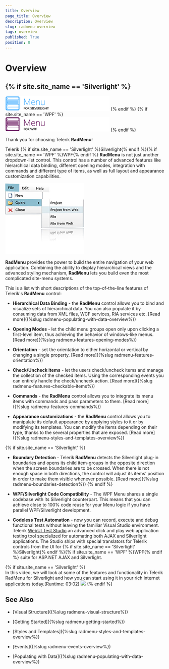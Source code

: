 ```yaml
---
title: Overview
page_title: Overview
description: Overview
slug: radmenu-overview
tags: overview
published: True
position: 0
---
```


# Overview

## {% if site.site_name == 'Silverlight' %}
![](images/RadMenu_Overview_01.png)
{% endif %}
{% if site.site_name == 'WPF' %}
![](images/RadMenu_Overview_01_WPF.png)
{% endif %}

Thank you for choosing Telerik __RadMenu__!        

Telerik {% if site.site_name == 'Silverlight' %}Silverlight{% endif %}{% if site.site_name == 'WPF' %}WPF{% endif %} __RadMenu__ is not just another dropdown-list control. This control has a number of advanced features like hierarchical data binding, different opening modes, integration with commands and different type of items, as well as full layout and appearance customization capabilities.        

![](images/RadMenu_Overview_02.png)

__RadMenu__ provides the power to build the entire navigation of your web application. Combining the ability to display hierarchical views and the advanced styling mechanism, __RadMenu__ lets you build even the most complicated site-menu systems.

This is a list with short descriptions of the top-of-the-line features of Telerik's __RadMenu__ control:        

* __Hierarchical Data Binding__ - the __RadMenu__ control allows you to bind and visualize sets of hierarchical data. You can also populate it by consuming data from XML files, WCF services, RIA services etc. [Read more]({%slug radmenu-populating-with-data-overview%})

* __Opening Modes__ - let the child menu groups open only upon clicking a first-level item, thus achieving the behavior of windows-like menus. [Read more]({%slug radmenu-features-opening-modes%})

* __Orientation__ - set the orientation to either horizontal or vertical by changing a single property. [Read more]({%slug radmenu-features-orientation%})

* __Check/Uncheck items__ - let the users check/uncheck items and manage the collection of the checked items. Using the corresponding events you can entirely handle the check/uncheck action. [Read more]({%slug radmenu-features-checkable-items%})

* __Commands__ - the __RadMenu__ control allows you to integrate its menu items with commands and pass parameters to them. [Read more]({%slug radmenu-features-commands%})

* __Appearance customizations -__ the __RadMenu__ control allows you to manipulate its default appearance by applying styles to it or by modifying its templates. You can modify the items depending on their type, thanks to the several properties that are exposed. [Read more]({%slug radmenu-styles-and-templates-overview%})

{% if site.site_name == 'Silverlight' %}
* __Boundary Detection__ - Telerik __RadMenu__ detects the Silverlight plug-in boundaries and opens its child item-groups in the opposite direction when the screen boundaries are to be crossed. When there is not enough space in both directions, the control will adjust its items’ position in order to make them visible whenever possible. [Read more]({%slug radmenu-boundaries-detection%})
{% endif %}

* __WPF/Silverlight Code Compatibility__ - The WPF Menu shares a single codebase with its Silverlight counterpart. This means that you can achieve close to 100% code reuse for your Menu logic if you have parallel WPF/Silverlight development.          

* __Codeless Test Automation__ - now you can record, execute and debug functional tests without leaving the familiar Visual Studio environment. Telerik [WebUI Test Studio](http://www.telerik.com/products/web-testing-tools/webui-test-studio-features.aspx) an advanced click and play web application testing tool specialized for automating both AJAX and Silverlight applications. The Studio ships with special translators for Telerik controls from the UI for {% if site.site_name == 'Silverlight' %}Silverlight{% endif %}{% if site.site_name == 'WPF' %}WPF{% endif %} suite for ASP.NET AJAX and Silverlight. 

{% if site.site_name == 'Silverlight' %}		
In this video, we will look at some of the features and functionality in Telerik RadMenu for Silverlight and how you can start using it in your rich internet applications today.(Runtime: 03:02)
[![](images/images/Menu_Getting_Started.png)](http://tv.telerik.com/silverlight/video/introduction-radmenu-silverlight)
{% endif %}

## See Also

 * [Visual Structure]({%slug radmenu-visual-structure%})

 * [Getting Started]({%slug radmenu-getting-started%})

 * [Styles and Templates]({%slug radmenu-styles-and-templates-overview%})

 * [Events]({%slug radmenu-events-overview%})

 * [Populating with Data]({%slug radmenu-populating-with-data-overview%})
